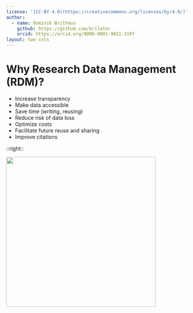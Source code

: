 ```yaml
---
license: '[CC-BY 4.0](https://creativecommons.org/licenses/by/4.0/)'
author:
  - name: Dominik Brilhaus
    github: https://github.com/brilator
    orcid: https://orcid.org/0000-0001-9021-3197
layout: two-cols
---
```


# Why Research Data Management (RDM)?

- Increase transparency
- Make data accessible
- Save time (writing, reusing)
- Reduce risk of data loss
- Optimize costs
- Facilitate future reuse and sharing
- Improve citations

::right::

<img width="400px" src="https://rdmpromotion.rbind.io/material/CC-BY-NC/futureself.png" />
